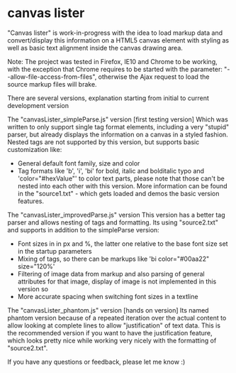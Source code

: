 canvas lister
=======

"Canvas lister" is work-in-progress with the idea to load markup data and convert/display this information on a HTML5 canvas element with styling as well as basic text alignment inside the canvas drawing area.

Note: The project was tested in Firefox, IE10 and Chrome to be working, with the exception that Chrome requires to be started with the parameter: "--allow-file-access-from-files", otherwise the Ajax request to load the source markup files will brake.

There are several versions, explanation starting from initial to current development version

The "canvasLister_simpleParse.js" version [first testing version]
Which was written to only support single tag format elements, including a very "stupid" parser, but already displays the information on a canvas in a styled fashion. Nested tags are not supported by this version, but supports basic customization like:
- General default font family, size and color
- Tag formats like 'b', 'i', 'bi' for bold, italic and bolditalic typo and 'color="#hexValue"' to color text parts, please note that those can't be nested into each other with this version.
More information can be found in the "source1.txt" - which gets loaded and demos the basic version features.


The "canvasLister_improvedParse.js" version
This version has a better tag parser and allows nesting of tags and formatting. Its using "source2.txt" and supports in addition to the simpleParse version:
- Font sizes in in px and %, the latter one relative to the base font size set in the startup parameters
- Mixing of tags, so there can be markups like 'bi color="#00aa22" size="120%'
- Filtering of image data from markup and also parsing of general attributes for that image, display of image is not implemented in this version so
- More accurate spacing when switching font sizes in a textline 


The "canvasLister_phantom.js" version [hands on version]
Its named phantom version because of a repeated iteration over the actual content to allow looking at complete lines to allow "justification" of text data. This is the recommended version if you want to have the justification feature, which looks pretty nice while working very nicely with the formatting of "source2.txt".

If you have any questions or feedback, please let me know :)

